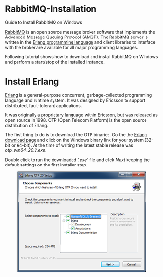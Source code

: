 # RabbitMQ-Installation
Guide to Install RabbitMQ on Windows
<p><a href="https://www.rabbitmq.com/" target="_blank">RabbitMQ</a> is an open source message broker software that implements the Advanced Message Queuing Protocol (AMQP). The RabbitMQ server is written in the <a href="https://www.erlang.org/" target="_blank">Erlang programming language</a> and client libraries to interface with the broker are available for all major programming languages.</p>

<p>Following tutorial shows how to download and install RabbitMQ on Windows and perform a start/stop of the installed instance.</p>

<h1 id="install-erlang">Install Erlang</h1>

<p><a href="https://en.wikipedia.org/wiki/Erlang_(programming_language)" target="_blank">Erlang</a> is a general-purpose concurrent, garbage-collected programming language and runtime system. It was designed by Ericsson to support distributed, fault-tolerant applications.</p>

<p>It was originally a proprietary language within Ericsson, but was released as open source in 1998. OTP (Open Telecom Platform) is the open source distribution of Erlang.</p>

<p>The first thing to do is to download the OTP binaries. Go the the <a href="http://www.erlang.org/download.html" target="_blank">Erlang download page</a> and click on the Windows binary link for your system (32-bit or 64-bit). At the time of writing the latest stable release was <var>otp_win64_20.2.exe</var>.</p>

<p>Double click to run the downloaded <var>'.exe'</var> file and click <var>Next</var> keeping the default settings on the first installer step.</p>

<figure>
    <img src="https://github.com/ShahbazHaroon/RabbitMQ-Installation/blob/master/img/erlang-installer-choose-components.png" alt="erlang installer choose components" />
</figure>

